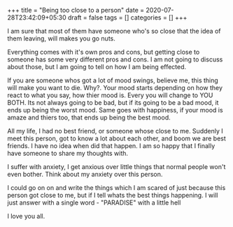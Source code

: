 +++
title = "Being too close to a person"
date = 2020-07-28T23:42:09+05:30
draft = false
tags = []
categories = []
+++

I am sure that most of them have someone who's so close that the idea of them leaving, will makes you go nuts.

Everything comes with it's own pros and cons, but getting close to someone has some very different pros and cons. I am not going to discuss about those, but I am going to tell on how I am being effected.

If you are someone whos got a lot of mood swings, believe me, this thing will make you want to die. Why?. Your mood starts depending on how they react to what you say, how thier mood is. Every you will change to YOU BOTH. Its not always going to be bad, but if its going to be a bad mood, it ends up being the worst mood. Same goes with happiness, if your mood is amaze and thiers too, that ends up being the best mood.

All my life, I had no best friend, or someone whose close to me. Suddenly I meet this person, got to know a lot about each other, and boom we are best friends. I have no idea when did that happen. I am so happy that I finally have someone to share my thoughts with.

I suffer with anxiety, I get anxious over little things that normal people won't even bother. Think about my anxiety over this person.

I could go on on and write the things which I am scared of just because this person got close to me, but if I tell whats the best things happening. I will just answer with a single word - "PARADISE" with a little hell

I love you all.
